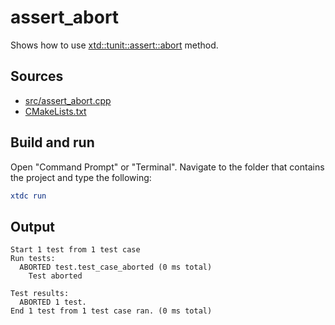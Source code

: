 # assert_abort

Shows how to use [xtd::tunit::assert::abort](https://gammasoft71.github.io/xtd/reference_guides/latest/classxtd_1_1tunit_1_1base__assert.html#a12d0a475e319dc4ad8a7f7823eab9cd4) method.

## Sources

* [src/assert_abort.cpp](src/assert_abort.cpp)
* [CMakeLists.txt](CMakeLists.txt)

## Build and run

Open "Command Prompt" or "Terminal". Navigate to the folder that contains the project and type the following:

```cmake
xtdc run
```

## Output

```
Start 1 test from 1 test case
Run tests:
  ABORTED test.test_case_aborted (0 ms total)
    Test aborted

Test results:
  ABORTED 1 test.
End 1 test from 1 test case ran. (0 ms total)
```

